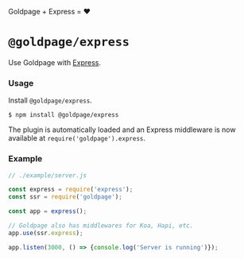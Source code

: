 <!---






    WARNING, READ THIS.
    This is a computed file. Do not edit.
    Instead, edit `/plugins/express/readme.template.md` and run `npm run docs` (or `yarn docs`).












    WARNING, READ THIS.
    This is a computed file. Do not edit.
    Instead, edit `/plugins/express/readme.template.md` and run `npm run docs` (or `yarn docs`).












    WARNING, READ THIS.
    This is a computed file. Do not edit.
    Instead, edit `/plugins/express/readme.template.md` and run `npm run docs` (or `yarn docs`).












    WARNING, READ THIS.
    This is a computed file. Do not edit.
    Instead, edit `/plugins/express/readme.template.md` and run `npm run docs` (or `yarn docs`).












    WARNING, READ THIS.
    This is a computed file. Do not edit.
    Instead, edit `/plugins/express/readme.template.md` and run `npm run docs` (or `yarn docs`).






-->

Goldpage + Express = :heart:

# `@goldpage/express`

Use Goldpage with [Express](https://github.com/expressjs/express).

### Usage

Install `@goldpage/express`.

~~~shell
$ npm install @goldpage/express
~~~

The plugin is automatically loaded and
an Express middleware is now available at `require('goldpage').express`.

### Example

~~~js
// ./example/server.js

const express = require('express');
const ssr = require('goldpage');

const app = express();

// Goldpage also has middlewares for Koa, Hapi, etc.
app.use(ssr.express);

app.listen(3000, () => {console.log('Server is running')});
~~~

<!---






    WARNING, READ THIS.
    This is a computed file. Do not edit.
    Instead, edit `/plugins/express/readme.template.md` and run `npm run docs` (or `yarn docs`).












    WARNING, READ THIS.
    This is a computed file. Do not edit.
    Instead, edit `/plugins/express/readme.template.md` and run `npm run docs` (or `yarn docs`).












    WARNING, READ THIS.
    This is a computed file. Do not edit.
    Instead, edit `/plugins/express/readme.template.md` and run `npm run docs` (or `yarn docs`).












    WARNING, READ THIS.
    This is a computed file. Do not edit.
    Instead, edit `/plugins/express/readme.template.md` and run `npm run docs` (or `yarn docs`).












    WARNING, READ THIS.
    This is a computed file. Do not edit.
    Instead, edit `/plugins/express/readme.template.md` and run `npm run docs` (or `yarn docs`).






-->
